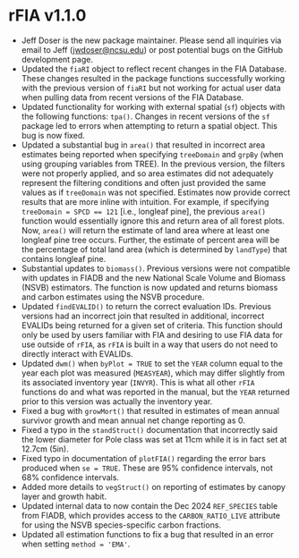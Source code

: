 # rFIA v1.1.0

+ Jeff Doser is the new package maintainer. Please send all inquiries via email to Jeff (jwdoser@ncsu.edu) or post potential bugs on the GitHub development page.  
+ Updated the `fiaRI` object to reflect recent changes in the FIA Database. These changes resulted in the package functions successfully working with the previous version of `fiaRI` but not working for actual user data when pulling data from recent versions of the FIA Database.
+ Updated functionality for working with external spatial (`sf`) objects with the following functions: `tpa()`. Changes in recent versions of the `sf` package led to errors when attempting to return a spatial object. This bug is now fixed.
+ Updated a substantial bug in `area()` that resulted in incorrect area estimates being reported when specifying `treeDomain` and `grpBy` (when using grouping variables from TREE). In the previous version, the filters were not properly applied, and so area estimates did not adequately represent the filtering conditions and often just provided the same values as if `treeDomain` was not specified. Estimates now provide correct results that are more inline with intuition. For example, if specifying `treeDomain = SPCD == 121` [i.e., longleaf pine], the previous `area()` function would essentially ignore this and return area of all forest plots. Now, `area()` will return the estimate of land area where at least one longleaf pine tree occurs. Further, the estimate of percent area will be the percentage of total land area (which is determined by `landType`) that contains longleaf pine.  
+ Substantial updates to `biomass()`. Previous versions were not compatible with updates in FIADB and the new National Scale Volume and Biomass (NSVB) estimators. The function is now updated and returns biomass and carbon estimates using the NSVB procedure. 
+ Updated `findEVALID()` to return the correct evaluation IDs. Previous versions had an incorrect join that resulted in additional, incorrect EVALIDs being returned for a given set of criteria. This function should only be used by users familiar with FIA and desiring to use FIA data for use outside of `rFIA`, as `rFIA` is built in a way that users do not need to directly interact with EVALIDs. 
+ Updated `dwm()` when `byPlot = TRUE` to set the `YEAR` column equal to the year each plot was measured (`MEASYEAR`), which may differ slightly from its associated inventory year (`INVYR`). This is what all other `rFIA` functions do and what was reported in the manual, but the `YEAR` returned prior to this version was actually the inventory year. 
+ Fixed a bug with `growMort()` that resulted in estimates of mean annual survivor growth and mean annual net change reporting as 0.  
+ Fixed a typo in the `standStruct()` documentation that incorrectly said the lower diameter for Pole class was set at 11cm while it is in fact set at 12.7cm (5in).  
+ Fixed typo in documentation of `plotFIA()` regarding the error bars produced when `se = TRUE`. These are 95% confidence intervals, not 68% confidence intervals.
+ Added more details to `vegStruct()` on reporting of estimates by canopy layer and growth habit.
+ Updated internal data to now contain the Dec 2024 `REF_SPECIES` table from FIADB, which provides access to the `CARBON_RATIO_LIVE` attribute for using the NSVB species-specific carbon fractions. 
+ Updated all estimation functions to fix a bug that resulted in an error when setting `method = 'EMA'`. 

